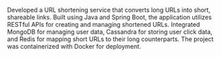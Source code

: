 Developed a URL shortening service that converts long URLs into short, shareable links. Built using Java and Spring Boot, the application utilizes RESTful APIs for creating and managing shortened URLs. Integrated MongoDB for managing user data, Cassandra for storing user click data, and Redis for mapping short URLs to their long counterparts. The project was containerized with Docker for deployment.